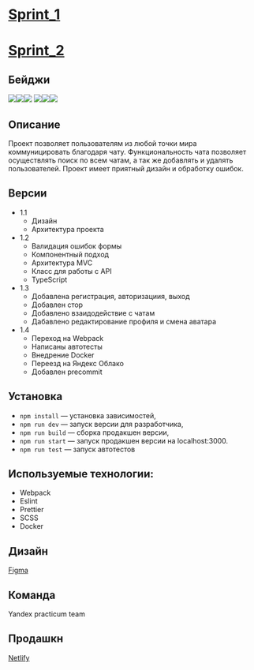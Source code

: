 # [Sprint_1](https://github.com/Zwitter999/middle.messenger.praktikum.yandex/pull/3)

# [Sprint_2](https://github.com/Zwitter999/middle.messenger.praktikum.yandex/pull/5)

## Бейджи

![](https://img.shields.io/badge/node-v16.13.0-brightgreen)![](https://img.shields.io/bower/l/mi)![](https://img.shields.io/npm/dependency-version/eslint-config-prettier/peer/eslint)
![](https://img.shields.io/amo/stars/dustman)![](https://img.shields.io/github/directory-file-count/Zwitter999/middle.messenger.praktikum.yandex)![](https://img.shields.io/tokei/lines/github/Zwitter999/middle.messenger.praktikum.yandex)

## Описание

Проект позволяет пользователям из любой точки мира коммуницировать благодаря чату.
Функциональность чата позволяет осуществлять поиск по всем чатам, а так же добавлять и удалять пользователей.
Проект имеет приятный дизайн и обработку ошибок.

## Версии

- 1.1
  - Дизайн
  - Архитектура проекта
- 1.2
  - Валидация ошибок формы
  - Компонентный подход
  - Архитектура MVC
  - Класс для работы с API
  - TypeScript
- 1.3
  - Добавлена регистрация, авторизациия, выход
  - Добавлен стор
  - Добавлено взаидодействие с чатам
  - Дабавлено редактирование профиля и смена аватара
- 1.4
  - Переход на Webpack
  - Написаны автотесты
  - Внедрение Docker
  - Переезд на Яндекс Облако
  - Добавлен precommit

## Установка

- `npm install` — установка зависимостей,
- `npm run dev` — запуск версии для разработчика,
- `npm run build` — сборка продакшен версии,
- `npm run start` — запуск продакшен версии на localhost:3000.
- `npm run test` — запуск автотестов

## Используемые технологии:

- Webpack
- Eslint
- Prettier
- SCSS
- Docker

## Дизайн

[Figma](https://www.figma.com/file/Ua4XRBK3v87tP4ZXKxJ6aw/Sprint_1?node-id=0%3A1&t=bncB4ejt8gPJjRey-0)

## Команда

Yandex practicum team

## Продашкн

[Netlify](https://bbao1acbi1t2vui64985.containers.yandexcloud.net)
